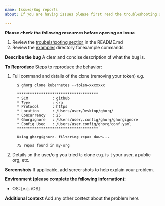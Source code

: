 ```yaml
---
name: Issues/Bug reports
about: If you are having issues please first read the troubleshooting section in the readme

---
```


**Please check the following resources before opening an issue**

1. Review the [troubelshooting section](https://github.com/gabrie30/ghorg#troubleshooting) in the README.md
1. Review the [examples](https://github.com/gabrie30/ghorg/tree/master/examples) directory for example commands

**Describe the bug**
A clear and concise description of what the bug is.

**To Reproduce**
Steps to reproduce the behavior:
1. Full command and details of the clone (removing your token) e.g.
    ```
      $ ghorg clone kubernetes --token=xxxxxxx

      *************************************
      * SCM           : github
      * Type          : org
      * Protocol      : https
      * Location      : /Users/user/Desktop/ghorg/
      * Concurrency   : 25
      * Ghorgignore   : /Users/user/.config/ghorg/ghorgignore
      * Config Used   : /Users/user.config/ghorg/conf.yaml
      *************************************

      Using ghorgignore, filtering repos down...

      75 repos found in my-org
    ```
  
1. Details on the user/org you tried to clone e.g. is it your user, a public org, etc.

**Screenshots**
If applicable, add screenshots to help explain your problem.

**Environment (please complete the following information):**
 - OS: [e.g. iOS]

**Additional context**
Add any other context about the problem here.

